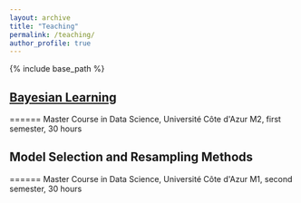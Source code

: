 ```yaml
---
layout: archive
title: "Teaching"
permalink: /teaching/
author_profile: true
---
```



{% include base_path %}

## [Bayesian Learning](/teaching/bayesian-learning/)
======
Master Course in Data Science, Université Côte d'Azur
M2, first semester, 30 hours


## Model Selection and Resampling Methods
======
Master Course in Data Science, Université Côte d'Azur
M1, second semester, 30 hours
